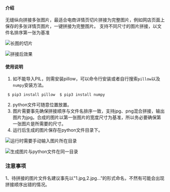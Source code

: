 
#### 介绍
无缝纵向拼接多张图片，最适合电商详情页切片拼接为完整图片，例如网店页面上保存的多张详情页图片，一键拼接为完整图片。
支持不同尺寸的图片拼接，以文件名排序第一张为基准

![](https://images.gitee.com/uploads/images/2021/0531/140629_d87ad00f_7977066.jpeg "长图的切片")

![](https://images.gitee.com/uploads/images/2021/0531/140718_f69b83ab_7977066.jpeg "拼接后效果")

#### 使用说明

1.  如不能导入PIL，则需安装pillow，可以命令行安装或者自行搜索`pillow`以及`numpy`安装方法。

` $ pip3 install pillow 
   $ pip3 install numpy`
   
2.  python文件可随意位置放置。
3.  图片需要事先确保拼接顺序与文件名排序一致，支持jpg、png混合拼接，输出图片为jpg。合成的图片以第一张图片的宽度尺寸为基准，所以务必要确保第一张图片是所需要的尺寸。
4.  运行后生成的图片保存在python文件目录下。

![](https://images.gitee.com/uploads/images/2021/0531/140742_132c0ba7_7977066.jpeg "运行时需要手动输入图片所在目录")

![](https://images.gitee.com/uploads/images/2021/0531/140816_05536e4a_7977066.jpeg "生成图片与python文件在同一目录")

### 注意事项

1、待拼接的图片文件名建议事先以"1.jpg,2.jpg...”的形式命名，不然有可能会出现拼接顺序出错的情况。

